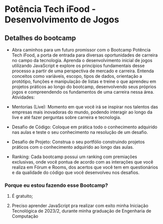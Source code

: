 # Potência Tech iFood - Desenvolvimento de Jogos

## Detalhes do bootcamp

* Abra caminhos para um futuro promissor com o Bootcamp Potência Tech iFood, a porta de entrada para diversas oportunidades de carreira no campo da tecnologia. Aprenda o desenvolvimento inicial de jogos utilizando JavaScript e explore os princípios fundamentais desse processo a partir de uma perspectiva de mercado e carreira. Entenda conceitos como variáveis, escopo, tipos de dados, orientação a protótipo, funções e manipulação de listas e treine o que aprendeu em projetos práticos ao longo do bootcamp, desenvolvendo seus próprios jogos e compreendendo os fundamentos de uma carreira nessa área.
Atividades:

* Mentorias (Live): Momento em que você irá se inspirar nos talentos das empresas mais inovadoras do mundo, podendo interagir ao longo da live e até fazer perguntas sobre carreira e tecnologia.

* Desafio de Código: Coloque em prática todo o conhecimento adquirido nas aulas e teste o seu conhecimento na resolução de um desafio.

* Desafio de Projeto: Construa o seu portfólio construindo projetos práticos com o conhecimento adquirido ao longo das aulas.

* Ranking: Cada bootcamp possui um ranking com premiações exclusivas, onde você pontua de acordo com as interações que você realiza em Fórum e Rooms, dos acertos que você tem em questionários e da qualidade do código que você desenvolveu nos desafios.

### Porque eu estou fazendo esse Bootcamp?

1) É gratuito;

2) Preciso aprender JavaScript pra realizar com exito minha Iniciação Tecnológica de 2023/2, durante minha graduação de Engenharia de Computação